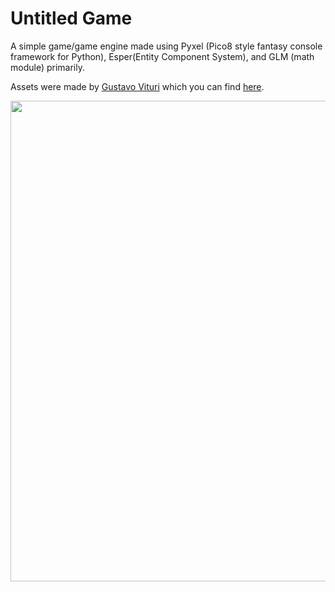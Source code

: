 # Untitled Game

A simple game/game engine made using Pyxel (Pico8 style fantasy console framework for Python), Esper(Entity Component System), and GLM (math module) primarily.

Assets were made by [Gustavo Vituri](https://gvituri.itch.io/) which you can find [here](https://gvituri.itch.io/space-shooter).

<img width="769" src="https://github.com/sicksubroutine/pyxel_game/assets/14047518/f337c2bf-362b-4f85-bb68-6996913b5896">
